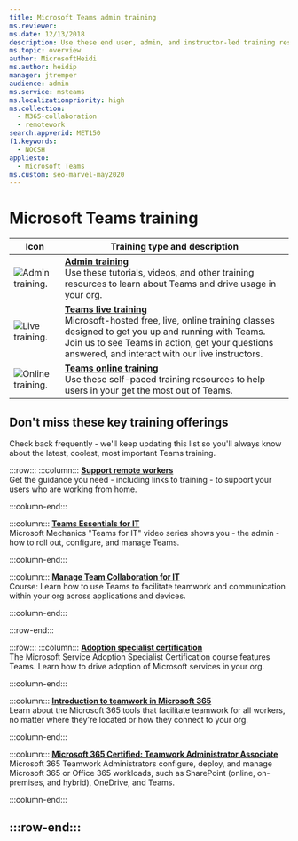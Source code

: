 ```yaml
---
title: Microsoft Teams admin training
ms.reviewer: 
ms.date: 12/13/2018
description: Use these end user, admin, and instructor-led training resources and tutorial videos to help you get the most out of Microsoft Teams in your organization.
ms.topic: overview
author: MicrosoftHeidi
ms.author: heidip
manager: jtremper
audience: admin
ms.service: msteams
ms.localizationpriority: high
ms.collection: 
  - M365-collaboration
  - remotework
search.appverid: MET150
f1.keywords: 
  - NOCSH
appliesto: 
  - Microsoft Teams
ms.custom: seo-marvel-may2020
---
```

# Microsoft Teams training

| Icon | Training type and description |
| ------------- | ------------- |
| ![Admin training.](/office/media/icons/walkthrough-map-teams.png) | **[Admin training](./itadmin-readiness.md)** </br> Use these tutorials, videos, and other training resources to learn about Teams and drive usage in your org. |
| ![Live training.](/office/media/icons/education-tutorial-teams.png) | **[Teams live training](https://aka.ms/teamslivetraining)** </br> Microsoft-hosted free, live, online training classes designed to get you up and running with Teams. Join us to see Teams in action, get your questions answered, and interact with our live instructors. |
| ![Online training.](/office/media/icons/user.png) | **[Teams online training](https://support.office.com/article/microsoft-teams-video-training-4f108e54-240b-4351-8084-b1089f0d21d7)** </br> Use these self-paced training resources to help users in your get the most out of Teams. |

## Don't miss these key training offerings

Check back frequently - we'll keep updating this list so you'll always know about the latest, coolest, most important Teams training.

:::row:::
   :::column:::
   **[Support remote workers](./support-remote-work-with-teams.md)** </br>
   Get the guidance you need - including links to training - to support your users who are working from home.

   :::column-end:::

   :::column:::
   **[Teams Essentials for IT](https://aka.ms/MicrosoftTeamsforIT)** </br>
   Microsoft Mechanics "Teams for IT" video series shows you - the admin - how to roll out, configure, and manage Teams.

   :::column-end:::

   :::column:::
   **[Manage Team Collaboration for IT](/training/paths/m365-manage-team-collaboration)** </br>
   Course: Learn how to use Teams to facilitate teamwork and communication within your org across applications and devices.

   :::column-end:::

:::row-end:::

:::row:::
   :::column:::
   **[Adoption specialist certification](/training/paths/m365-service-adoption/)** </br>
   The Microsoft Service Adoption Specialist Certification course features Teams. Learn how to drive adoption of Microsoft services in your org.

   :::column-end:::

   :::column:::
   **[Introduction to teamwork in Microsoft 365](/training/modules/intro-to-teamwork-in-m365/index)** </br>
   Learn about the Microsoft 365 tools that facilitate teamwork for all workers, no matter where they're located or how they connect to your org.

   :::column-end:::

   :::column:::
   **[Microsoft 365 Certified: Teamwork Administrator Associate](https://www.microsoft.com/learning/m365-teamwork-administrator.aspx)** </br>
   Microsoft 365 Teamwork Administrators configure, deploy, and manage Microsoft 365 or Office 365 workloads, such as SharePoint (online, on-premises, and hybrid), OneDrive, and Teams.

   :::column-end:::

:::row-end:::
---